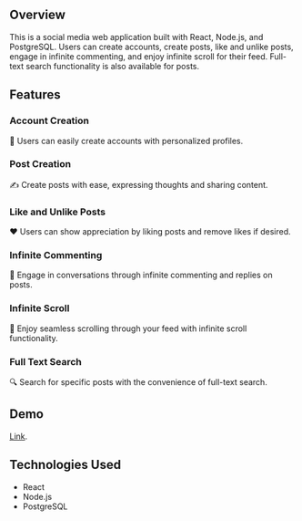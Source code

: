 ## Overview

This is a social media web application built with React, Node.js, and PostgreSQL. Users can create accounts, create posts, like and unlike posts, engage in infinite commenting, and enjoy infinite scroll for their feed. Full-text search functionality is also available for posts.

## Features

### Account Creation

👤 Users can easily create accounts with personalized profiles.

### Post Creation

✍️ Create posts with ease, expressing thoughts and sharing content.

### Like and Unlike Posts

❤️ Users can show appreciation by liking posts and remove likes if desired.

### Infinite Commenting

💬 Engage in conversations through infinite commenting and replies on posts.

### Infinite Scroll

🔄 Enjoy seamless scrolling through your feed with infinite scroll functionality.

### Full Text Search

🔍 Search for specific posts with the convenience of full-text search.

## Demo

[Link](https://reddit-clone-rosy-six.vercel.app/).

## Technologies Used

- React
- Node.js
- PostgreSQL

